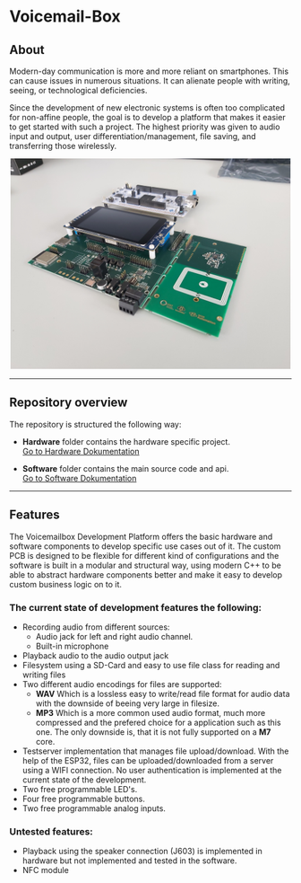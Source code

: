 # Voicemail-Box

## About
Modern-day communication is more and more reliant on smartphones. This can cause issues in numerous situations. It can alienate people with writing, seeing, or technological deficiencies. 

Since the development of new electronic systems is often too complicated for non-affine people, the goal is to develop a platform that makes it easier to get started with such a project. The highest priority was given to audio input and output, user differentiation/management, file saving, and transferring those wirelessly.


<tr>
<td>
<div align="center">
    <img src="Hardware/Picture/20250507_130035.jpg" width="500"> 
</div>
</td>

---
## Repository overview
The repository is structured the following way:
- **Hardware** folder contains the hardware specific project.  
[Go to Hardware Dokumentation](Hardware/README.md)

- **Software** folder contains the main source code and api.  
[Go to Software Dokumentation](Software/BSP_VoiceMailBox/README.md)

---
## Features
The Voicemailbox Development Platform offers the basic hardware and software components to develop specific use cases out of it.
The custom PCB is designed to be flexible for different kind of configurations and the software is built in a modular and structural way, using modern C++ to be able to abstract hardware components better and make it easy to develop custom business logic on to it.

### The current state of development features the following:
- Recording audio from different sources:
  - Audio jack for left and right audio channel.
  - Built-in microphone
- Playback audio to the audio output jack
- Filesystem using a SD-Card and easy to use file class for reading and writing files
- Two different audio encodings for files are supported:
  - **WAV** Which is a lossless easy to write/read file format for audio data with the downside of beeing very large in filesize.
  - **MP3** Which is a more common used audio format, much more compressed and the prefered choice for a application such as this one.
            The only downside is, that it is not fully supported on a **M7** core.
- Testserver implementation that manages file upload/download.
  With the help of the ESP32, files can be uploaded/downloaded from a server using a WIFI connection.
  No user authentication is implemented at the current state of the development.
- Two free programmable LED's.
- Four free programmable buttons.
- Two free programmable analog inputs.
  
### Untested features:
- Playback using the speaker connection (J603) is implemented in hardware but not implemented and tested in the software.
- NFC module
